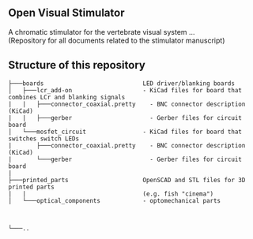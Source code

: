 ## Open Visual Stimulator

A chromatic stimulator for the vertebrate visual system ...  
(Repository for all documents related to the stimulator manuscript)


## Structure of this repository 

```
├───boards                            LED driver/blanking boards
│   ├───lcr_add-on                    - KiCad files for board that combines LCr and blanking signals
|   |   ├───connector_coaxial.pretty    - BNC connector description (KiCad)
|   |   ├───gerber                      - Gerber files for circuit board
│   └───mosfet_circuit                - KiCad files for board that switches switch LEDs
|       ├───connector_coaxial.pretty    - BNC connector description (KiCad)
|       └───gerber                      - Gerber files for circuit board
|
├───printed_parts                     OpenSCAD and STL files for 3D printed parts
|   |                                 (e.g. fish "cinema")
│   └───optical_components            - optomechanical parts



└───..
```
